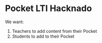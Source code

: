 # Pocket LTI Hacknado
We want:
1) Teachers to add content from their Pocket
2) Students to add to their Pocket